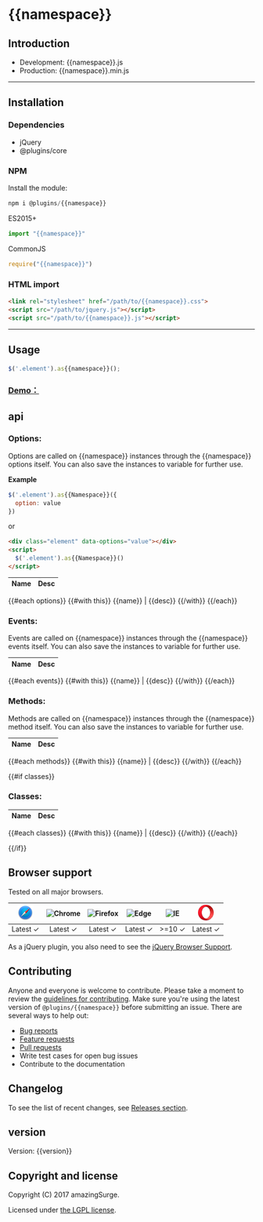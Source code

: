 # {{namespace}}

## Introduction
- Development: {{namespace}}.js
- Production: {{namespace}}.min.js

---
## Installation

### Dependencies
- jQuery
- @plugins/core

### **NPM**

Install the module:

```javascript
npm i @plugins/{{namespace}}
```

ES2015+

```javascript
import "{{namespace}}"
```

CommonJS

```javascript
require("{{namespace}}")
```

### **HTML import**

```html
<link rel="stylesheet" href="/path/to/{{namespace}}.css">
<script src="/path/to/jquery.js"></script>
<script src="/path/to/{{namespace}}.js"></script>
```
---
## Usage

```javascript
$('.element').as{{namespace}}();
```

### [Demo：]()

## api

### Options:
Options are called on {{namespace}} instances through the {{namespace}} options itself.
You can also save the instances to variable for further use.

**Example**
```javascript
$('.element').as{{Namespace}}({
  option: value
})
```
or
```html
<div class="element" data-options="value"></div>
<script>
  $('.element').as{{Namespace}}()
</script>
```

Name | Desc
-----|-----
{{#each options}}
{{#with this}}
{{name}} | {{desc}}
{{/with}}
{{/each}}

### Events:
Events are called on {{namespace}} instances through the {{namespace}} events itself.
You can also save the instances to variable for further use.

Name | Desc
-----|-----
{{#each events}}
{{#with this}}
{{name}} | {{desc}}
{{/with}}
{{/each}}

### Methods:
Methods are called on {{namespace}} instances through the {{namespace}} method itself.
You can also save the instances to variable for further use.

Name | Desc
-----|-----
{{#each methods}}
{{#with this}}
{{name}} | {{desc}}
{{/with}}
{{/each}}

{{#if classes}}
### Classes:
Name | Desc
-----|-----
{{#each classes}}
{{#with this}}
{{name}} | {{desc}}
{{/with}}
{{/each}}

{{/if}}

## Browser support

Tested on all major browsers.

| <img src="https://raw.githubusercontent.com/alrra/browser-logos/master/safari/safari_32x32.png" alt="Safari"> | <img src="https://raw.githubusercontent.com/alrra/browser-logos/master/chrome/chrome_32x32.png" alt="Chrome"> | <img src="https://raw.githubusercontent.com/alrra/browser-logos/master/firefox/firefox_32x32.png" alt="Firefox"> | <img src="https://raw.githubusercontent.com/alrra/browser-logos/master/edge/edge_32x32.png" alt="Edge"> | <img src="https://raw.githubusercontent.com/alrra/browser-logos/master/internet-explorer/internet-explorer_32x32.png" alt="IE"> | <img src="https://raw.githubusercontent.com/alrra/browser-logos/master/opera/opera_32x32.png" alt="Opera"> |
|:--:|:--:|:--:|:--:|:--:|:--:|
| Latest ✓ | Latest ✓ | Latest ✓ | Latest ✓ | >=10 ✓ | Latest ✓ |

As a jQuery plugin, you also need to see the [jQuery Browser Support](http://jquery.com/browser-support/).

## Contributing
Anyone and everyone is welcome to contribute. Please take a moment to
review the [guidelines for contributing](CONTRIBUTING.md). Make sure you're using the latest version of `@plugins/{{namespace}}` before submitting an issue. There are several ways to help out:

* [Bug reports](CONTRIBUTING.md#bug-reports)
* [Feature requests](CONTRIBUTING.md#feature-requests)
* [Pull requests](CONTRIBUTING.md#pull-requests)
* Write test cases for open bug issues
* Contribute to the documentation

## Changelog
To see the list of recent changes, see [Releases section](https://github.com/amazingSurge/plugins/releases).

## version
Version: {{version}}

## Copyright and license
Copyright (C) 2017 amazingSurge.

Licensed under [the LGPL license](LICENSE).